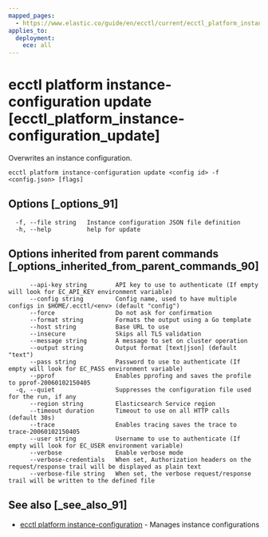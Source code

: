 ```yaml
---
mapped_pages:
  - https://www.elastic.co/guide/en/ecctl/current/ecctl_platform_instance-configuration_update.html
applies_to:
  deployment:
    ece: all
---
```


# ecctl platform instance-configuration update [ecctl_platform_instance-configuration_update]

Overwrites an instance configuration.

```
ecctl platform instance-configuration update <config id> -f <config.json> [flags]
```


## Options [_options_91]

```
  -f, --file string   Instance configuration JSON file definition
  -h, --help          help for update
```


## Options inherited from parent commands [_options_inherited_from_parent_commands_90]

```
      --api-key string        API key to use to authenticate (If empty will look for EC_API_KEY environment variable)
      --config string         Config name, used to have multiple configs in $HOME/.ecctl/<env> (default "config")
      --force                 Do not ask for confirmation
      --format string         Formats the output using a Go template
      --host string           Base URL to use
      --insecure              Skips all TLS validation
      --message string        A message to set on cluster operation
      --output string         Output format [text|json] (default "text")
      --pass string           Password to use to authenticate (If empty will look for EC_PASS environment variable)
      --pprof                 Enables pprofing and saves the profile to pprof-20060102150405
  -q, --quiet                 Suppresses the configuration file used for the run, if any
      --region string         Elasticsearch Service region
      --timeout duration      Timeout to use on all HTTP calls (default 30s)
      --trace                 Enables tracing saves the trace to trace-20060102150405
      --user string           Username to use to authenticate (If empty will look for EC_USER environment variable)
      --verbose               Enable verbose mode
      --verbose-credentials   When set, Authorization headers on the request/response trail will be displayed as plain text
      --verbose-file string   When set, the verbose request/response trail will be written to the defined file
```


## See also [_see_also_91]

* [ecctl platform instance-configuration](/reference/ecctl_platform_instance-configuration.md)	 - Manages instance configurations

